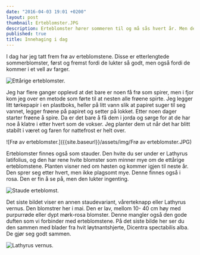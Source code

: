 ```yaml
---
date: "2016-04-03 19:01 +0200"
layout: post
thumbnail: Erteblomster.JPG
description: Erteblomster hører sommeren til og må sås hvert år. Men det finnes også erteblomster som er stauder som kommer igjen år etter år.
published: true
title: Innehaging i dag
---
```







I dag har jeg tatt frem frø av erteblomstene. Disse er etterlengtede sommerblomster, først og fremst fordi de lukter så godt, men også fordi de kommer i et vell av farger.  

![Ettårige erteblomster.]({{site.baseurl}}/assets/img/Erteblomster.JPG)

Jeg har flere ganger opplevd at det bare er noen få frø som spirer, men i fjor kom jeg over en metode som førte til at nesten alle frøene spirte. Jeg legger litt tørkepapir i en plastboks, heller på litt vann slik at papiret suger til seg vannet, legger frøene på papiret og setter på lokket. Etter noen dager starter frøene å spire.  Da er det bare å få dem i jorda og sørge for at de har noe å klatre i etter hvert som de vokser. Jeg planter dem ut når det har blitt stabilt i været og faren for nattefrost er helt over. 

![Frø av erteblomster.]({{site.baseurl}}/assets/img/Frø av erteblomster.JPG)

<!--more-->

Erteblomster finnes også som stauder. Den hvite du ser under er Lathyrus latifolius, og den har rene hvite blomster som minner mye om de ettårige erteblomstene. Planten visner ned om høsten og kommer igjen til neste år. Den sprer seg etter hvert, men ikke plagsomt mye. Denne finnes også i rosa. Den er fin å se på, men den lukter ingenting.

![Staude erteblomst.]({{site.baseurl}}/assets/img/Staudeerteblomster.JPG)

Det siste bildet viser en annen staudevariant, vårerteknapp eller Lathyrus vernus. Den blomstrer her i mai. Den er lav, mellom 10- 40 cm høy med purpurrøde eller dypt mørk-rosa blomster. Denne mangler også den gode duften som vi forbinder med erteblomstene. På det siste bilde her ser du den sammen med blader fra hvit løytnantshjerte, Dicentra spectabilis alba. De gjør seg godt sammen.

![Lathyrus vernus.]({{site.baseurl}}/assets/img/Lathyrus%20vernus.JPG)
